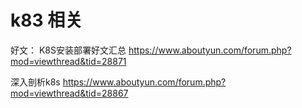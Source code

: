 # k83 相关

好文：
K8S安装部署好文汇总
https://www.aboutyun.com/forum.php?mod=viewthread&tid=28871


深入剖析k8s
https://www.aboutyun.com/forum.php?mod=viewthread&tid=28867
